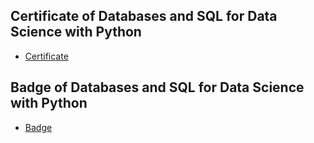 ## Certificate of Databases and SQL for Data Science with Python
* [Certificate](https://www.coursera.org/account/accomplishments/verify/EAYAAMHWPF43)
## Badge of Databases and SQL for Data Science with Python
* [Badge](https://www.credly.com/badges/0b231de7-1263-453b-8247-2d6dabd9b6bb)
